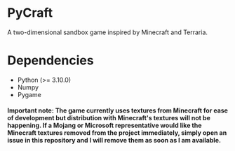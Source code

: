 # PyCraft
A two-dimensional sandbox game inspired by Minecraft and Terraria.

# Dependencies
 - Python (>= 3.10.0)
 - Numpy
 - Pygame

#### Important note: The game currently uses textures from Minecraft for ease of development but distribution with Minecraft's textures will not be happening. If a Mojang or Microsoft representative would like the Minecraft textures removed from the project immediately, simply open an issue in this repository and I will remove them as soon as I am available.
